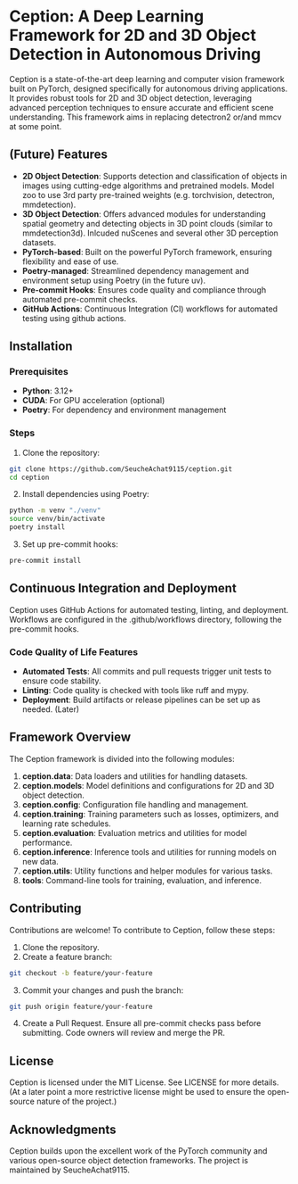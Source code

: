 # Ception: A Deep Learning Framework for 2D and 3D Object Detection in Autonomous Driving

Ception is a state-of-the-art deep learning and computer vision framework built on PyTorch, designed specifically for autonomous driving applications. It provides robust tools for 2D and 3D object detection, leveraging advanced perception techniques to ensure accurate and efficient scene understanding. This framework aims in replacing detectron2 or/and mmcv at some point.

## (Future) Features

- **2D Object Detection**: Supports detection and classification of objects in images using cutting-edge algorithms and pretrained models. Model zoo to use 3rd party pre-trained weights (e.g. torchvision, detectron, mmdetection).
- **3D Object Detection**: Offers advanced modules for understanding spatial geometry and detecting objects in 3D point clouds (similar to mmdetection3d). Inlcuded nuScenes and several other 3D perception datasets.
- **PyTorch-based**: Built on the powerful PyTorch framework, ensuring flexibility and ease of use.
- **Poetry-managed**: Streamlined dependency management and environment setup using Poetry (in the future uv).
- **Pre-commit Hooks**: Ensures code quality and compliance through automated pre-commit checks.
- **GitHub Actions**: Continuous Integration (CI) workflows for automated testing using github actions.

## Installation
### Prerequisites

- **Python**: 3.12+
- **CUDA**: For GPU acceleration (optional)
- **Poetry**: For dependency and environment management

### Steps

1. Clone the repository:
```bash
git clone https://github.com/SeucheAchat9115/ception.git
cd ception
```

2. Install dependencies using Poetry:
```bash
python -m venv "./venv"
source venv/bin/activate
poetry install
```

3. Set up pre-commit hooks:
```bash
pre-commit install
```

## Continuous Integration and Deployment

Ception uses GitHub Actions for automated testing, linting, and deployment. Workflows are configured in the .github/workflows directory, following the pre-commit hooks.

### Code Quality of Life Features
- **Automated Tests**: All commits and pull requests trigger unit tests to ensure code stability.
- **Linting**: Code quality is checked with tools like ruff and mypy.
- **Deployment**: Build artifacts or release pipelines can be set up as needed. (Later)

## Framework Overview
The Ception framework is divided into the following modules:

1. **ception.data**: Data loaders and utilities for handling datasets.
2. **ception.models**: Model definitions and configurations for 2D and 3D object detection.
3. **ception.config**: Configuration file handling and management.
4. **ception.training**: Training parameters such as losses, optimizers, and learning rate schedules.
5. **ception.evaluation**: Evaluation metrics and utilities for model performance.
6. **ception.inference**: Inference tools and utilities for running models on new data.
7. **ception.utils**: Utility functions and helper modules for various tasks.
8. **tools**: Command-line tools for training, evaluation, and inference.

## Contributing
Contributions are welcome! To contribute to Ception, follow these steps:
1. Clone the repository.
2. Create a feature branch:
```bash
git checkout -b feature/your-feature
```
3. Commit your changes and push the branch:
```bash
git push origin feature/your-feature
```
4. Create a Pull Request.
Ensure all pre-commit checks pass before submitting. Code owners will review and merge the PR.

## License
Ception is licensed under the MIT License. See LICENSE for more details. (At a later point a more restrictive license might be used to ensure the open-source nature of the project.)

## Acknowledgments
Ception builds upon the excellent work of the PyTorch community and various open-source object detection frameworks. The project is maintained by SeucheAchat9115.
